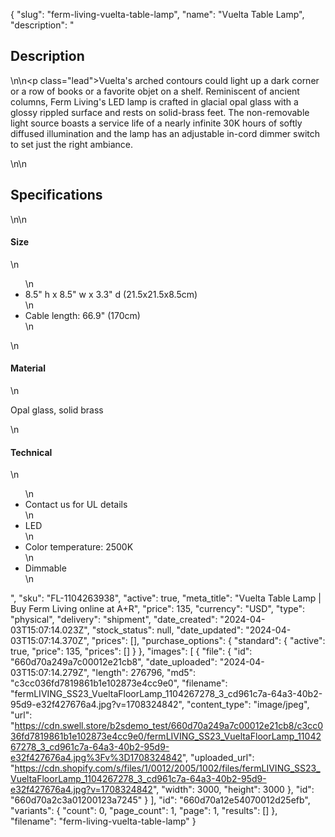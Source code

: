 {
  "slug": "ferm-living-vuelta-table-lamp",
  "name": "Vuelta Table Lamp",
  "description": "<h2>Description</h2>\n<!-- split -->\n<p class=\"lead\">Vuelta's arched contours could light up a dark corner or a row of books or a favorite objet on a shelf. Reminiscent of ancient columns, Ferm Living's LED lamp is crafted in glacial opal glass with a glossy rippled surface and rests on solid-brass feet. The non-removable light source boasts a service life of a nearly infinite 30K hours of softly diffused illumination and the lamp has an adjustable in-cord dimmer switch to set just the right ambiance.</p>\n<!-- split -->\n<h2>Specifications</h2>\n<!-- split -->\n<h4>Size</h4>\n<ul>\n<li>8.5\" h x 8.5\" w x 3.3\" d (21.5x21.5x8.5cm)</li>\n<li>Cable length: 66.9\" (170cm)</li>\n</ul>\n<h4>Material</h4>\n<p>Opal glass, solid brass</p>\n<h4>Technical</h4>\n<ul>\n<li>Contact us for UL details</li>\n<li>LED</li>\n<li>Color temperature: 2500K</li>\n<li>Dimmable</li>\n</ul>",
  "sku": "FL-1104263938",
  "active": true,
  "meta_title": "Vuelta Table Lamp | Buy Ferm Living online at A+R",
  "price": 135,
  "currency": "USD",
  "type": "physical",
  "delivery": "shipment",
  "date_created": "2024-04-03T15:07:14.023Z",
  "stock_status": null,
  "date_updated": "2024-04-03T15:07:14.370Z",
  "prices": [],
  "purchase_options": {
    "standard": {
      "active": true,
      "price": 135,
      "prices": []
    }
  },
  "images": [
    {
      "file": {
        "id": "660d70a249a7c00012e21cb8",
        "date_uploaded": "2024-04-03T15:07:14.279Z",
        "length": 276796,
        "md5": "c3cc036fd7819861b1e102873e4cc9e0",
        "filename": "fermLIVING_SS23_VueltaFloorLamp_1104267278_3_cd961c7a-64a3-40b2-95d9-e32f427676a4.jpg?v=1708324842",
        "content_type": "image/jpeg",
        "url": "https://cdn.swell.store/b2sdemo_test/660d70a249a7c00012e21cb8/c3cc036fd7819861b1e102873e4cc9e0/fermLIVING_SS23_VueltaFloorLamp_1104267278_3_cd961c7a-64a3-40b2-95d9-e32f427676a4.jpg%3Fv%3D1708324842",
        "uploaded_url": "https://cdn.shopify.com/s/files/1/0012/2005/1002/files/fermLIVING_SS23_VueltaFloorLamp_1104267278_3_cd961c7a-64a3-40b2-95d9-e32f427676a4.jpg?v=1708324842",
        "width": 3000,
        "height": 3000
      },
      "id": "660d70a2c3a01200123a7245"
    }
  ],
  "id": "660d70a12e54070012d25efb",
  "variants": {
    "count": 0,
    "page_count": 1,
    "page": 1,
    "results": []
  },
  "filename": "ferm-living-vuelta-table-lamp"
}
